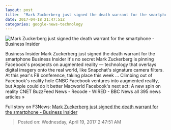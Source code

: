 ```yaml
---
layout: post
title:  "Mark Zuckerberg just signed the death warrant for the smartphone - Business Insider"
date: 2017-04-18 21:47:51Z
categories: google-news-technology
---
```


![Mark Zuckerberg just signed the death warrant for the smartphone - Business Insider](http://static1.businessinsider.com/image/58f65ef5f40daedd048b5352-1190-625/mark-zuckerberg-just-signed-the-death-warrant-for-the-smartphone.jpg)

Business Insider Mark Zuckerberg just signed the death warrant for the smartphone Business Insider It's no secret Mark Zuckerberg is pinning Facebook's prospects on augmented reality — technology that overlays digital imagery onto the real world, like Snapchat's signature camera filters. At this year's F8 conference, taking place this week ... Climbing out of Facebook's reality hole CNBC Facebook ventures into augmented reality, but Apple could do it better Macworld Facebook's next act: A new spin on reality CNET BuzzFeed News - Recode - WIRED - BBC News all 395 news articles »


Full story on F3News: [Mark Zuckerberg just signed the death warrant for the smartphone - Business Insider](http://www.f3nws.com/n/ngNcYE)

> Posted on: Wednesday, April 19, 2017 2:47:51 AM
